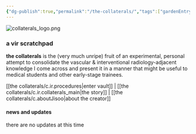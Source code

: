 ```yaml
---
{"dg-publish":true,"permalink":"/the-collaterals/","tags":["gardenEntry"]}
---
```


![collaterals_logo.png](/img/user/kitchen%20drawer/attachments/collaterals_logo.png)

### a vir scratchpad

**the collaterals** is the (very much unripe) fruit of an experimental, personal attempt to consolidate the vascular & interventional radiology-adjacent knowledge I come across and present it in a manner that might be useful to medical students and other early-stage trainees.


[[the collaterals/c.ir.procedures\|enter vault]]  |  [[the collaterals/c.ir.collaterals_main\|the story]]  |  [[the collaterals/c.aboutJisoo\|about the creator]]


#### news and updates

there are no updates at this time

